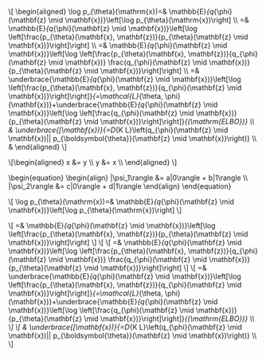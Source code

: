 \\[
\begin{aligned}
\log p_{\theta}(\mathrm{x})=& \mathbb{E}_{q_{\phi}(\mathbf{z} \mid \mathbf{x})}\left[\log p_{\theta}(\mathrm{x})\right] \\\\
=& \mathbb{E}_{q_{\phi}(\mathbf{z} \mid \mathbf{x})}\left[\log \left[\frac{p_{\theta}(\mathbf{x}, \mathbf{z})}{p_{\theta}(\mathbf{z} \mid \mathbf{x})}\right]\right] \\\\
=& \mathbb{E}_{q_{\phi}(\mathbf{z} \mid \mathbf{x})}\left[\log \left[\frac{p_{\theta}(\mathbf{x}, \mathbf{z})}{q_{\phi}(\mathbf{z} \mid \mathbf{x})} \frac{q_{\phi}(\mathbf{z} \mid \mathbf{x})}{p_{\theta}(\mathbf{z} \mid \mathbf{x})}\right]\right] \\\\
=& \underbrace{\mathbb{E}_{q_{\phi}(\mathbf{z} \mid \mathbf{x})}\left[\log \left[\frac{p_{\theta}(\mathbf{x}, \mathbf{z})}{q_{\phi}(\mathbf{z} \mid \mathbf{x})}\right]\right]}_{=\mathcal{L}_{\theta, \phi}(\mathbf{x})}+\underbrace{\mathbb{E}_{q_{\phi}(\mathbf{z} \mid \mathbf{x})}\left[\log \left[\frac{q_{\phi}(\mathbf{z} \mid \mathbf{x})}{p_{\theta}(\mathbf{z} \mid \mathbf{x})}\right]\right]}_{(\mathrm{ELBO})} \\\\
& \underbrace{[\mathbf{x})}{=D_{K L}\left(q_{\phi}(\mathbf{z} \mid \mathbf{x})|| p_{\boldsymbol{\theta}}(\mathbf{z} \mid \mathbf{x})\right)} \\\\
&
\end{aligned} \\]

\\[\begin{aligned}
x &= y \\\\
y &= x \\\\
\end{aligned} \\]

\begin{equation}
  \begin{align}
    |\psi_1\rangle &= a|0\rangle + b|1\rangle \\\\
    |\psi_2\rangle &= c|0\rangle + d|1\rangle
  \end{align}
\end{equation}


\\[
\log p_{\theta}(\mathrm{x})=& \mathbb{E}_{q_{\phi}(\mathbf{z} \mid \mathbf{x})}\left[\log p_{\theta}(\mathrm{x})\right] \\]

\\[
=& \mathbb{E}_{q_{\phi}(\mathbf{z} \mid \mathbf{x})}\left[\log \left[\frac{p_{\theta}(\mathbf{x}, \mathbf{z})}{p_{\theta}(\mathbf{z} \mid \mathbf{x})}\right]\right]
\\]
\\[
\\[
=& \mathbb{E}_{q_{\phi}(\mathbf{z} \mid \mathbf{x})}\left[\log \left[\frac{p_{\theta}(\mathbf{x}, \mathbf{z})}{q_{\phi}(\mathbf{z} \mid \mathbf{x})} \frac{q_{\phi}(\mathbf{z} \mid \mathbf{x})}{p_{\theta}(\mathbf{z} \mid \mathbf{x})}\right]\right]
\\]
\\[
=& \underbrace{\mathbb{E}_{q_{\phi}(\mathbf{z} \mid \mathbf{x})}\left[\log \left[\frac{p_{\theta}(\mathbf{x}, \mathbf{z})}{q_{\phi}(\mathbf{z} \mid \mathbf{x})}\right]\right]}_{=\mathcal{L}_{\theta, \phi}(\mathbf{x})}+\underbrace{\mathbb{E}_{q_{\phi}(\mathbf{z} \mid \mathbf{x})}\left[\log \left[\frac{q_{\phi}(\mathbf{z} \mid \mathbf{x})}{p_{\theta}(\mathbf{z} \mid \mathbf{x})}\right]\right]}_{(\mathrm{ELBO})} \\\\
\\]
\\[
& \underbrace{[\mathbf{x})}{=D_{K L}\left(q_{\phi}(\mathbf{z} \mid \mathbf{x})|| p_{\boldsymbol{\theta}}(\mathbf{z} \mid \mathbf{x})\right)} \\\\
\\]

